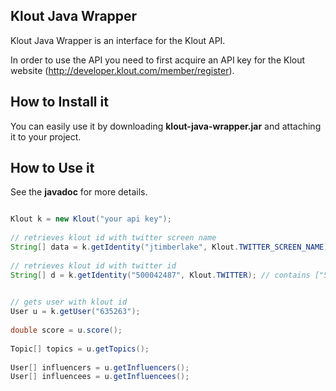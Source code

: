 Klout Java Wrapper
------------------

Klout Java Wrapper is an interface for the Klout API.

In order to use the API you need to first acquire an API key for the Klout website (http://developer.klout.com/member/register).


How to Install it
------------------

You can easily use it by downloading <b>klout-java-wrapper.jar</b> and attaching
it to your project.


How to Use it
--------------

See the <b>javadoc</b> for more details.

```java

Klout k = new Klout("your api key");
		
// retrieves klout id with twitter screen name
String[] data = k.getIdentity("jtimberlake", Klout.TWITTER_SCREEN_NAME); // contains ["635263", "ks]
		
// retrieves klout id with twitter id
String[] d = k.getIdentity("500042487", Klout.TWITTER); // contains ["54887627490056592", "ks"]
		

// gets user with klout id
User u = k.getUser("635263");
		
double score = u.score();
		
Topic[] topics = u.getTopics();
		
User[] influencers = u.getInfluencers();
User[] influencees = u.getInfluencees();


```
